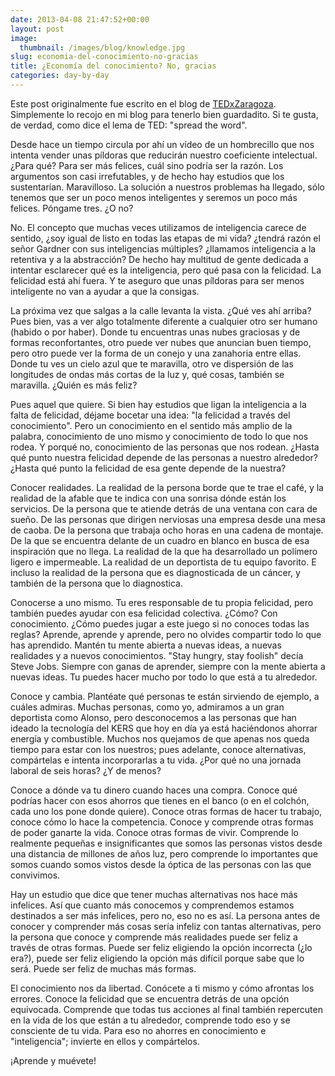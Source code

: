 ```yaml
---
date: 2013-04-08 21:47:52+00:00
layout: post
image:
  thumbnail: /images/blog/knowledge.jpg
slug: economia-del-conocimiento-no-gracias
title: ¿Economía del conocimiento? No, gracias
categories: day-by-day
---
```

Este post originalmente fue escrito en el blog de [TEDxZaragoza](http://www.tedxzaragoza.com/2013/04/economia-del-conocimiento-no-gracias/). Simplemente lo recojo en mi blog para tenerlo bien guardadito. Si te gusta, de verdad, como dice el lema de TED: "spread the word".

Desde hace un tiempo circula por ahí un vídeo de un hombrecillo que nos intenta vender unas píldoras que reducirán nuestro coeficiente intelectual. ¿Para qué? Para ser más felices, cuál sino podría ser la razón. Los argumentos son casi irrefutables, y de hecho hay estudios que los sustentarían. Maravilloso. La solución a nuestros problemas ha llegado, sólo tenemos que ser un poco menos inteligentes y seremos un poco más felices. Póngame tres. ¿O no?

No. El concepto que muchas veces utilizamos de inteligencia carece de sentido, ¿soy igual de listo en todas las etapas de mi vida? ¿tendrá razón el señor Gardner con sus inteligencias múltiples? ¿llamamos inteligencia a la retentiva y a la abstracción? De hecho hay multitud de gente dedicada a intentar esclarecer qué es la inteligencia, pero qué pasa con la felicidad. La felicidad está ahí fuera. Y te aseguro que unas píldoras para ser menos inteligente no van a ayudar a que la consigas.

La próxima vez que salgas a la calle levanta la vista. ¿Qué ves ahí arriba? Pues bien, vas a ver algo totalmente diferente a cualquier otro ser humano (habido o por haber). Donde tu encuentras unas nubes graciosas y de formas reconfortantes, otro puede ver nubes que anuncian buen tiempo, pero otro puede ver la forma de un conejo y una zanahoria entre ellas. Donde tu ves un cielo azul que te maravilla, otro ve dispersión de las longitudes de ondas más cortas de la luz y, qué cosas, también se maravilla. ¿Quién es más feliz?

Pues aquel que quiere. Si bien hay estudios que ligan la inteligencia a la falta de felicidad, déjame bocetar una idea: "la felicidad a través del conocimiento". Pero un conocimiento en el sentido más amplio de la palabra, conocimiento de uno mismo y conocimiento de todo lo que nos rodea. Y porqué no, conocimiento de las personas que nos rodean. ¿Hasta qué punto nuestra felicidad depende de las personas a nuestro alrededor? ¿Hasta qué punto la felicidad de esa gente depende de la nuestra?

Conocer realidades. La realidad de la persona borde que te trae el café, y la realidad de la afable que te indica con una sonrisa dónde están los servicios. De la persona que te atiende detrás de una ventana con cara de sueño. De las personas que dirigen nerviosas una empresa desde una mesa de caoba. De la persona que trabaja ocho horas en una cadena de montaje. De la que se encuentra delante de un cuadro en blanco en busca de esa inspiración que no llega. La realidad de la que ha desarrollado un polímero ligero e impermeable. La realidad de un deportista de tu equipo favorito. E incluso la realidad de la persona que es diagnosticada de un cáncer, y también de la persona que lo diagnostica.

Conocerse a uno mismo. Tu eres responsable de tu propia felicidad, pero también puedes ayudar con esa felicidad colectiva. ¿Cómo? Con conocimiento. ¿Cómo puedes jugar a este juego si no conoces todas las reglas? Aprende, aprende y aprende, pero no olvides compartir todo lo que has aprendido. Mantén tu mente abierta a nuevas ideas, a nuevas realidades y a nuevos conocimientos. "Stay hungry, stay foolish" decía Steve Jobs. Siempre con ganas de aprender, siempre con la mente abierta a nuevas ideas. Tu puedes hacer mucho por todo lo que está a tu alrededor.

Conoce y cambia. Plantéate qué personas te están sirviendo de ejemplo, a cuáles admiras. Muchas personas, como yo, admiramos a un gran deportista como Alonso, pero desconocemos a las personas que han ideado la tecnología del KERS que hoy en día ya está haciéndonos ahorrar energía y combustible. Muchos nos quejamos de que apenas nos queda tiempo para estar con los nuestros; pues adelante, conoce alternativas, compártelas e intenta incorporarlas a tu vida. ¿Por qué no una jornada laboral de seis horas? ¿Y de menos?

Conoce a dónde va tu dinero cuando haces una compra. Conoce qué podrías hacer con esos ahorros que tienes en el banco (o en el colchón, cada uno los pone donde quiere). Conoce otras formas de hacer tu trabajo, conoce cómo lo hace la competencia. Conoce y comprende otras formas de poder ganarte la vida. Conoce otras formas de vivir. Comprende lo realmente pequeñas e insignificantes que somos las personas vistos desde una distancia de millones de años luz, pero comprende lo importantes que somos cuando somos vistos desde la óptica de las personas con las que convivimos.

Hay un estudio que dice que tener muchas alternativas nos hace más infelices. Así que cuanto más conocemos y comprendemos estamos destinados a ser más infelices, pero no, eso no es así. La persona antes de conocer y comprender más cosas sería infeliz con tantas alternativas, pero la persona que conoce y comprende más realidades puede ser feliz a través de otras formas. Puede ser feliz eligiendo la opción incorrecta (¿lo era?), puede ser feliz eligiendo la opción más difícil porque sabe que lo será. Puede ser feliz de muchas más formas.

El conocimiento nos da libertad. Conócete a ti mismo y cómo afrontas los errores. Conoce la felicidad que se encuentra detrás de una opción equivocada. Comprende que todas tus acciones al final también repercuten en la vida de los que están a tu alrededor, comprende todo eso y se consciente de tu vida. Para eso no ahorres en conocimiento e "inteligencia"; invierte en ellos y compártelos.

¡Aprende y muévete!
